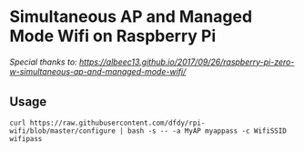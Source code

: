 # Simultaneous AP and Managed Mode Wifi on Raspberry Pi

###### Special thanks to: https://albeec13.github.io/2017/09/26/raspberry-pi-zero-w-simultaneous-ap-and-managed-mode-wifi/


## Usage
```
curl https://raw.githubusercontent.com/dfdy/rpi-wifi/blob/master/configure | bash -s -- -a MyAP myappass -c WifiSSID wifipass

```
